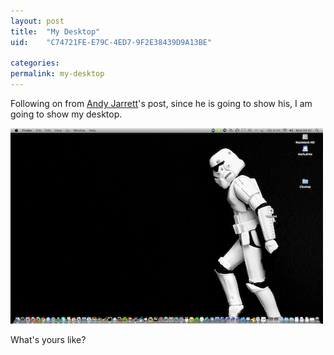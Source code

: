 ```yaml
---
layout: post
title:  "My Desktop"
uid:	"C74721FE-E79C-4ED7-9F2E38439D9A13BE"

categories: 
permalink: my-desktop
---
```

<p>Following on from <a href="http://www.andyjarrett.co.uk/blog/index.cfm/2010/8/18/My-desktop">Andy Jarrett</a>'s post, since he is going to show his, I am going to show my desktop.</p>
<p><a href="/blog/assets/content/Desktop_20100818_large.png" target="_blank"><img src="/blog/assets/content/desktop_20100818.png" alt="" width="500" height="313" /></a></p>
<p>What's yours like?</p>